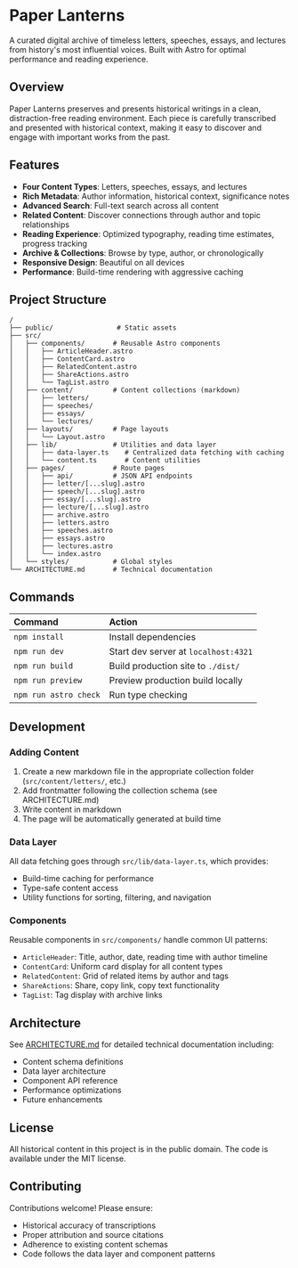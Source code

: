 # Paper Lanterns

A curated digital archive of timeless letters, speeches, essays, and lectures from history's most influential voices. Built with Astro for optimal performance and reading experience.

## Overview

Paper Lanterns preserves and presents historical writings in a clean, distraction-free reading environment. Each piece is carefully transcribed and presented with historical context, making it easy to discover and engage with important works from the past.

## Features

- **Four Content Types**: Letters, speeches, essays, and lectures
- **Rich Metadata**: Author information, historical context, significance notes
- **Advanced Search**: Full-text search across all content
- **Related Content**: Discover connections through author and topic relationships
- **Reading Experience**: Optimized typography, reading time estimates, progress tracking
- **Archive & Collections**: Browse by type, author, or chronologically
- **Responsive Design**: Beautiful on all devices
- **Performance**: Build-time rendering with aggressive caching

## Project Structure

```
/
├── public/                # Static assets
├── src/
│   ├── components/       # Reusable Astro components
│   │   ├── ArticleHeader.astro
│   │   ├── ContentCard.astro
│   │   ├── RelatedContent.astro
│   │   ├── ShareActions.astro
│   │   └── TagList.astro
│   ├── content/          # Content collections (markdown)
│   │   ├── letters/
│   │   ├── speeches/
│   │   ├── essays/
│   │   └── lectures/
│   ├── layouts/          # Page layouts
│   │   └── Layout.astro
│   ├── lib/              # Utilities and data layer
│   │   ├── data-layer.ts    # Centralized data fetching with caching
│   │   └── content.ts       # Content utilities
│   ├── pages/            # Route pages
│   │   ├── api/          # JSON API endpoints
│   │   ├── letter/[...slug].astro
│   │   ├── speech/[...slug].astro
│   │   ├── essay/[...slug].astro
│   │   ├── lecture/[...slug].astro
│   │   ├── archive.astro
│   │   ├── letters.astro
│   │   ├── speeches.astro
│   │   ├── essays.astro
│   │   ├── lectures.astro
│   │   └── index.astro
│   └── styles/           # Global styles
└── ARCHITECTURE.md       # Technical documentation

```

## Commands

| Command | Action |
| :--- | :--- |
| `npm install` | Install dependencies |
| `npm run dev` | Start dev server at `localhost:4321` |
| `npm run build` | Build production site to `./dist/` |
| `npm run preview` | Preview production build locally |
| `npm run astro check` | Run type checking |

## Development

### Adding Content

1. Create a new markdown file in the appropriate collection folder (`src/content/letters/`, etc.)
2. Add frontmatter following the collection schema (see ARCHITECTURE.md)
3. Write content in markdown
4. The page will be automatically generated at build time

### Data Layer

All data fetching goes through `src/lib/data-layer.ts`, which provides:
- Build-time caching for performance
- Type-safe content access
- Utility functions for sorting, filtering, and navigation

### Components

Reusable components in `src/components/` handle common UI patterns:
- `ArticleHeader`: Title, author, date, reading time with author timeline
- `ContentCard`: Uniform card display for all content types
- `RelatedContent`: Grid of related items by author and tags
- `ShareActions`: Share, copy link, copy text functionality
- `TagList`: Tag display with archive links

## Architecture

See [ARCHITECTURE.md](./ARCHITECTURE.md) for detailed technical documentation including:
- Content schema definitions
- Data layer architecture
- Component API reference
- Performance optimizations
- Future enhancements

## License

All historical content in this project is in the public domain. The code is available under the MIT license.

## Contributing

Contributions welcome! Please ensure:
- Historical accuracy of transcriptions
- Proper attribution and source citations
- Adherence to existing content schemas
- Code follows the data layer and component patterns

